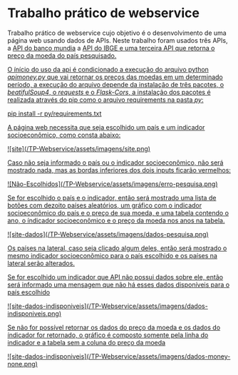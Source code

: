 # Trabalho prático de webservice
<p>Trabalho prático de webservice cujo objetivo é o desenvolvimento de uma página web usando dados de APIs. Neste trabalho foram usados três APIs, a <a href="https://datahelpdesk.worldbank.org/knowledgebase/topics/125589-developer-information">API do banco mundia</a> a <a href="https://servicodados.ibge.gov.br/api/docs/paises">API do IBGE e uma terceira API que retorna o preço da moeda do país pesquisado.</p>
<p>O ínício do uso da api é condicionado a execução do arquivo python <i>apimoney.py</i> que vai retornar os preços das moedas em um determinado período, a execução do arquivo depende da instalação de três pacotes, o <i>beatifulSoup4</i>, o <i>requests</i> e o <i>Flask-Cors</i>, a instalação dos pacotes é realizada através do pip como o arquivo requirements na pasta <i>py</i>:</p>
<p>pip install -r py/requirements.txt</p>
<p>A página web necessita que seja escolhido um país e um indicador socioeconômico, como consta abaixo:</p>
![site](/TP-Webservice/assets/imagens/site.png)
<p>Caso não seja informado o país ou o indicador socioeconômico, não será mostrado nada, mas as bordas inferiores dos dois inputs ficarão vermelhos:</p>
![Não-Escolhidos](/TP-Webservice/assets/imagens/erro-pesquisa.png)
<p>Se for escolhido o país e o indicador, então será mostrado uma lista de botões com dezoito países aleatórios, um gráfico com o indicador socioeconômico do país e o preço de sua moeda, e uma tabela contendo o ano, o índicador socioeconômico e o preço da moeda nos anos na tabela.</p> 
![site-dados](/TP-Webservice/assets/imagens/dados-pesquisa.png)
<p>Os países na lateral, caso seja clicado algum deles, então será mostrado o mesmo indicador socioeconômico para o país escolhido e os países na lateral serão alterados.</p>
<p>Se for escolhido um indicador que API não possui dados sobre ele, então será informado uma mensagem que não há esses dados disponíveis para o país escolhido</p>
![site-dados-indisponiveis](/TP-Webservice/assets/imagens/dados-indisponiveis.png)
<p>Se não for possível retornar os dados do preço da moeda e os dados do índicador for retornado, o gráfico é composto somente pela linha do indicador e a tabela sem a coluna do preço da moeda</p>
![site-dados-indisponiveis](/TP-Webservice/assets/imagens/dados-money-none.png)
